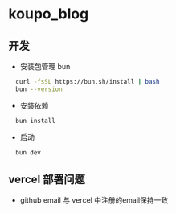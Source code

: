 # koupo_blog

## 开发
 
 - 安装包管理 bun 
  ```bash
    curl -fsSL https://bun.sh/install | bash
    bun --version
  ```
 - 安装依赖
  ```bash
    bun install
  ```
 - 启动
  ```bash
    bun dev
  ```

## vercel 部署问题

 - github email 与 vercel 中注册的email保持一致